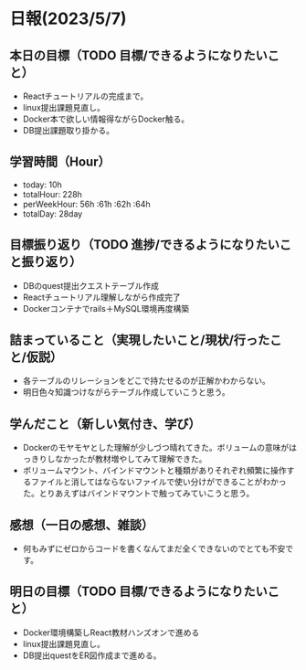# 日報(2023/5/7)

## 本日の目標（TODO 目標/できるようになりたいこと）

- Reactチュートリアルの完成まで。
- linux提出課題見直し。
- Docker本で欲しい情報得ながらDocker触る。
- DB提出課題取り掛かる。

## 学習時間（Hour）
- today: 10h
- totalHour: 228h
- perWeekHour: 56h :61h :62h :64h
- totalDay: 28day

## 目標振り返り（TODO 進捗/できるようになりたいこと振り返り）

- DBのquest提出クエストテーブル作成
- Reactチュートリアル理解しながら作成完了
- Dockerコンテナでrails＋MySQL環境再度構築

## 詰まっていること（実現したいこと/現状/行ったこと/仮説）

- 各テーブルのリレーションをどこで持たせるのが正解かわからない。
- 明日色々知識つけながらテーブル作成していこうと思う。

## 学んだこと（新しい気付き、学び）

- Dockerのモヤモヤとした理解が少しづつ晴れてきた。ボリュームの意味がはっきりしなかったが教材増やしてみて理解できた。
- ボリュームマウント、バインドマウントと種類がありそれぞれ頻繁に操作するファイルと消してはならないファイルで使い分けができることがわかった。とりあえずはバインドマウントで触ってみていこうと思う。

## 感想（一日の感想、雑談）

- 何もみずにゼロからコードを書くなんてまだ全くできないのでとても不安です。

## 明日の目標（TODO 目標/できるようになりたいこと）

- Docker環境構築しReact教材ハンズオンで進める
- linux提出課題見直し。
- DB提出questをER図作成まで進める。